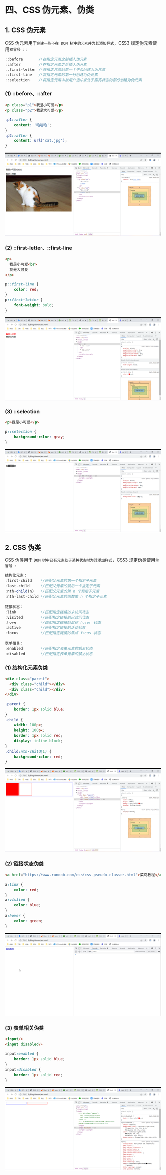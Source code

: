 # 四、CSS 伪元素、伪类

## 1. CSS 伪元素

CSS 伪元素用于`创建一些不在 DOM 树中的元素并为其添加样式`，CSS3 规定伪元素使用`双冒号 ::`

```js
::before       //在指定元素之前插入伪元素
::after        //在指定元素之后插入伪元素
::first-letter //将指定元素的第一个字母创建为伪元素
::first-line   //将指定元素的第一行创建为伪元素
::selection    //将指定元素中被用户选中或处于高亮状态的部分创建为伪元素
```

### (1) ::before、::after

```html
<p class="p1">我是小可爱</p>
<p class="p2">我是大可爱</p>
```

```css
.p1::after {
    content: '哈哈哈';
}
.p2::after {
    content: url('cat.jpg');
}
```

![after](https://github.com/yuyuyuzhang/Blog/blob/master/images/CSS/CSS/after.png)

### (2) ::first-letter、::first-line

```html
<p>
  我是小可爱<br>
  我是大可爱
</p>
```

```css
p::first-line {
    color: red;
}
p::first-letter {
    font-weight: bold;
}
```

![first_letter_first_line](https://github.com/yuyuyuzhang/Blog/blob/master/images/CSS/CSS/first_letter_first_line.png)

### (3) ::selection

```html
<p>我是小可爱</p>
```

```css
p::selection {
    background-color: gray;
}
```

![selection](https://github.com/yuyuyuzhang/Blog/blob/master/images/CSS/CSS/selection.png)

## 2. CSS 伪类

CSS 伪类用于 `DOM 树中已有元素处于某种状态时为其添加样式`，CSS3 规定伪类使用`单冒号 :`

```js
结构化元素：
:first-child    //匹配父元素的第一个指定子元素
:last-child     //匹配父元素的最后一个指定子元素
:nth-child(n)   //匹配父元素的第 n 个指定子元素
:nth-last-child //匹配父元素的倒数第 n 个指定子元素

链接状态：
:link           //匹配指定链接的未访问状态
:visited        //匹配指定链接的已访问状态
:hover          //匹配指定链接的鼠标 hover 状态
:active         //匹配指定链接的活动状态
:focus          //匹配指定链接的焦点 focus 状态

表单相关：
:enabled        //匹配指定表单元素的启用状态
:disabled       //匹配指定表单元素的禁止状态
```

### (1) 结构化元素伪类

```html
<div class="parent">
  <div class="child"></div>
  <div class="child"></div>
</div>
```

```css
.parent {
    border: 1px solid blue;
}
.child {
    width: 100px;
    height: 100px;
    border: 1px solid red;
    display: inline-block;
}
.child:nth-child(1) {
    background-color: red;
}
```

![nth_child](https://github.com/yuyuyuzhang/Blog/blob/master/images/CSS/CSS/nth_child.png)

### (2) 链接状态伪类

```html
<a href="https://www.runoob.com/css/css-pseudo-classes.html">菜鸟教程</a>
```

```css
a:link {
    color: red;
}
a:visited {
    color: blue;
}
a:hover {
    color: green;
}
```

![visited](https://github.com/yuyuyuzhang/Blog/blob/master/images/CSS/CSS/visited.gif)

### (3) 表单相关伪类

```html
<input/>
<input disabled/>
```

```css
input:enabled {
    border: 1px solid blue;
}
input:disabled {
    border: 1px solid red;
}
```

![disabled](https://github.com/yuyuyuzhang/Blog/blob/master/images/CSS/CSS/disabled.png)
